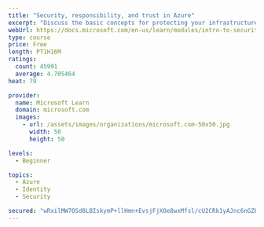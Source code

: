 ```yaml
---
title: "Security, responsibility, and trust in Azure"
excerpt: "Discuss the basic concepts for protecting your infrastructure and data when you work in the cloud. Understand what responsibilities are yours and what Azure takes care of for you."
webUrl: https://docs.microsoft.com/en-us/learn/modules/intro-to-security-in-azure/
type: course
price: Free
length: PT1H16M
ratings:
  count: 45991
  average: 4.705464
heat: 79

provider:
  name: Microsoft Learn
  domain: microsoft.com
  images:
    - url: /assets/images/organizations/microsoft.com-50x50.jpg
      width: 50
      height: 50

levels:
  - Beginner

topics:
  - Azure
  - Identity
  - Security

secured: "wRxilMW7OSd8LBIskymP+llHmn+EvsjFjXOe8wxMfsl/cU2CRk1yAJnc6nGZLcpOKcrCznXDEKVjnVYULViEAPPycQpRdG6SUuC946jt7e0uuIfyCZz4J1VFAQijnaz3zJgg3IlzPvhwYEX3VByARQt1aUpEV67DiuTcda3iO8fL2y2KWpM+to/YCzG+2bYq93IRvcXioDaaGQH8vpBs6wrmtSYuwM83z+qePdFYG52++o4pBeDdL0y6qzcwN2DZbngaU1e2LRIBJjJlHZxCeH51YnJZss/dxT886F7UzXPXeVqV+kCw3OYP2qIfYINXwTSrSGAw6LNF6qm5KqixwIL0mrmsVnVbRcued0wWTq+f615bnGVmxF0OLlmV4Wp9UXO1GNDYa3UkAqTV1Q2ZHWX9Bxlr3r8HbEMjV+RDPjxaBzOafDkT+a89BBAilOB2;Yu+f/Z+JkNZyLB4DHCYh3g=="
---
```


